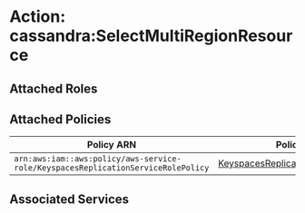 # Action: cassandra:SelectMultiRegionResource

## Attached Roles

## Attached Policies

| Policy ARN | Policy Name |
|------------|-------------|
| `arn:aws:iam::aws:policy/aws-service-role/KeyspacesReplicationServiceRolePolicy` | [KeyspacesReplicationServiceRolePolicy](../policies.md#keyspacesreplicationservicerolepolicy) |

## Associated Services

